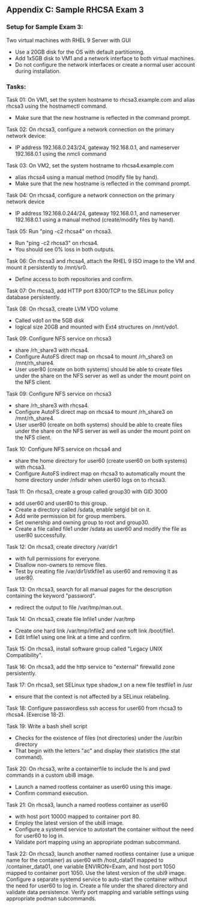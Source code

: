 ## Appendix C: Sample RHCSA Exam 3


### Setup for Sample Exam 3: 

Two virtual machines with RHEL 9 Server with GUI 
- Use a 20GB disk for the OS with default partitioning. 
- Add 1x5GB disk to VM1 and a network interface to both virtual machines. 
- Do not configure the network interfaces or create a normal user account during installation.

### Tasks:

Task 01: On VM1, set the system hostname to rhcsa3.example.com and alias
rhcsa3 using the hostnamectl command. 
- Make sure that the new hostname is reflected in the command prompt. 

Task 02: On rhcsa3, configure a network connection on the primary
network device:
- IP address 192.168.0.243/24, gateway 192.168.0.1, and nameserver 192.168.0.1 using the nmcli command 


Task 03: On VM2, set the system hostname to rhcsa4.example.com 
- alias rhcsa4 using a manual method (modify file by hand). 
- Make sure that the new hostname is reflected in the command prompt. 


Task 04: On rhcsa4, configure a network connection on the primary
network device 
- IP address 192.168.0.244/24, gateway 192.168.0.1, and nameserver 192.168.0.1 using a manual method (create/modify files by hand). 


Task 05: Run "ping -c2 rhcsa4" on rhcsa3. 
- Run "ping -c2 rhcsa3" on rhcsa4. 
- You should see 0% loss in both outputs. 


Task 06: On rhcsa3 and rhcsa4, attach the RHEL 9 ISO image to the VM and
mount it persistently to /mnt/sr0. 
- Define access to both repositories and confirm. 


Task 07: On rhcsa3, add HTTP port 8300/TCP to the SELinux policy
database persistently. 

Task 08: On rhcsa3, create LVM VDO volume 
- Called vdo1 on the 5GB disk
- logical size 20GB and mounted with Ext4 structures on /mnt/vdo1.


Task 09: Configure NFS service on rhcsa3
- share /rh_share3 with rhcsa4. 
- Configure AutoFS direct map on rhcsa4 to mount /rh_share3 on /mnt/rh_share4. 
- User user80 (create on both systems) should be able to create files under the share on the NFS server as well as under the mount point on the NFS client.

Task 09: Configure NFS service on rhcsa3
- share /rh_share3 with rhcsa4. 
- Configure AutoFS direct map on rhcsa4 to mount /rh_share3 on /mnt/rh_share4. 
- User user80 (create on both systems) should be able to create files under the share on the NFS server as well as under the mount point on the NFS client.

Task 10: Configure NFS service on rhcsa4 and 
- share the home directory for user60 (create user60 on both systems) with rhcsa3.
- Configure AutoFS indirect map on rhcsa3 to automatically mount the home directory under /nfsdir when user60 logs on to rhcsa3. 


Task 11: On rhcsa3, create a group called group30 with GID 3000
- add user60 and user80 to this group. 
- Create a directory called /sdata, enable setgid bit on it.
- Add write permission bit for group members.
- Set ownership and owning group to root and group30. 
- Create a file called file1 under /sdata as user60 and modify the file as user80 successfully.


Task 12: On rhcsa3, create directory /var/dir1 
- with full permissions for everyone. 
- Disallow non-owners to remove files. 
- Test by creating file /var/dir1/stkfile1 as user60 and removing it as user80. 


Task 13: On rhcsa3, search for all manual pages for the description containing the keyword "password".
- redirect the output to file /var/tmp/man.out. 


Task 14: On rhcsa3, create file lnfile1 under /var/tmp 
- Create one hard link /var/tmp/lnfile2 and one soft link /boot/file1. 
- Edit lnfile1 using one link at a time and confirm.


Task 15: On rhcsa3, install software group called "Legacy UNIX
Compatibility". 

Task 16: On rhcsa3, add the http service to "external" firewalld zone persistently. 

Task 17: On rhcsa3, set SELinux type shadow_t on a new file testfile1 in
/usr
- ensure that the context is not affected by a SELinux
relabeling. 

Task 18: Configure passwordless ssh access for user60 from rhcsa3 to
rhcsa4. (Exercise 18-2).


Task 19: Write a bash shell script
- Checks for the existence of files (not directories) under the /usr/bin directory
- That begin with the letters "ac" and display their statistics (the stat command). 

Task 20: On rhcsa3, write a containerfile to include the ls and pwd
commands in a custom ubi8 image. 
- Launch a named rootless container as user60 using this image. 
- Confirm command execution. 

Task 21: On rhcsa3, launch a named rootless container as user60 
- with host port 10000 mapped to container port 80. 
- Employ the latest version of the ubi8 image. 
- Configure a systemd service to autostart the container without the need for user60 to log in. 
- Validate port mapping using an appropriate podman subcommand. 


Task 22: On rhcsa3, launch another named rootless container (use a
unique name for the container) as user60 with /host_data01 mapped to
/container_data01, one variable ENVIRON=Exam, and host port 1050 mapped
to container port 1050. Use the latest version of the ubi9 image.
Configure a separate systemd service to auto-start the container without
the need for user60 to log in. Create a file under the shared directory
and validate data persistence. Verify port mapping and variable settings
using appropriate podman subcommands. 




